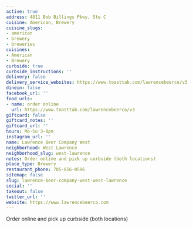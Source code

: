 ```yaml
---
active: true
address: 4811 Bob Billings Pkwy, Ste C
cuisine: American, Brewery
cuisine_slugs:
- american
- brewery
- breweries
cuisines:
- American
- Brewery
curbside: true
curbside_instructions: ''
delivery: false
delivery_service_websites: https://www.toasttab.com/lawrencebeerco/v3
dinein: false
facebook_url: ''
food_urls:
- name: order online
  url: https://www.toasttab.com/lawrencebeerco/v3
giftcard: false
giftcard_notes: ''
giftcard_url: ''
hours: Mo-Su 3-8pm
instagram_url: ''
name: Lawrence Beer Company West
neighborhood: West Lawrence
neighborhood_slug: west-lawrence
notes: Order online and pick up curbside (both locations)
place_type: Brewery
restaurant_phone: 785-856-0596
sitemap: false
slug: lawrence-beer-company-west-west-lawrence
social: ''
takeout: false
twitter_url: ''
website: https://www.lawrencebeerco.com
---
```


Order online and pick up curbside (both locations)